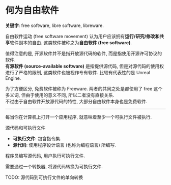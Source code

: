 # 何为自由软件

**关键字**: free software, libre software, libreware.

自由软件运动 (free software movement) 认为用户应该拥有**运行/研究/修改和共享**软件副本的自由. 这类软件被称之为**自由软件 (free software)**.

值得注意的是, 开源软件并不是指开放源代码的软件, 而是指使用开源许可协议的软件.  
**有源软件 (source-available software)** 是指提供源代码, 但是对源代码的使用权进行了严格的限制, 这类软件也被视作专有软件. 比较有代表性的是 Unreal Engine.

为了方便区分, 免费软件被称为 Freeware. 两者的共同之处是都使用了 free 这个多义词, 但由于使用的意义不同, 所以二者没有直接关系.  
不过由于自由软件开放源代码的特性, 大部分自由软件本身也是免费软件.

---

每当你在计算机上打开一个应用程序, 就意味着至少一个可执行文件被执行.

源代码和可执行文件

- **可执行文件**: 包含指令集.
- **源代码**: 使用程序设计语言 (也称为编程语言) 所编写.

程序员编写源代码, 用户执行可执行文件.

需要通过一个转换器, 将源代码转换为可执行文件.

TODO: 源代码到可执行文件的单向转换
